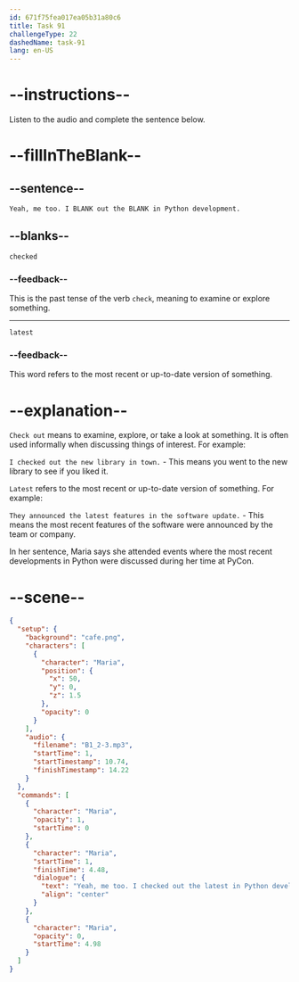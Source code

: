 ```yaml
---
id: 671f75fea017ea05b31a80c6
title: Task 91
challengeType: 22
dashedName: task-91
lang: en-US
---
```


<!-- (Audio) Maria: Yeah, me too. I checked out the latest in Python development. -->

# --instructions--

Listen to the audio and complete the sentence below.

# --fillInTheBlank--

## --sentence--

`Yeah, me too. I BLANK out the BLANK in Python development.`

## --blanks--

`checked`

### --feedback--

This is the past tense of the verb `check`, meaning to examine or explore something.

---

`latest`

### --feedback--

This word refers to the most recent or up-to-date version of something.

# --explanation--

`Check out` means to examine, explore, or take a look at something. It is often used informally when discussing things of interest. For example: 

`I checked out the new library in town.` - This means you went to the new library to see if you liked it. 

`Latest` refers to the most recent or up-to-date version of something. For example: 

`They announced the latest features in the software update.` - This means the most recent features of the software were announced by the team or company.

In her sentence, Maria says she attended events where the most recent developments in Python were discussed during her time at PyCon.

# --scene--

```json
{
  "setup": {
    "background": "cafe.png",
    "characters": [
      {
        "character": "Maria",
        "position": {
          "x": 50,
          "y": 0,
          "z": 1.5
        },
        "opacity": 0
      }
    ],
    "audio": {
      "filename": "B1_2-3.mp3",
      "startTime": 1,
      "startTimestamp": 10.74,
      "finishTimestamp": 14.22
    }
  },
  "commands": [
    {
      "character": "Maria",
      "opacity": 1,
      "startTime": 0
    },
    {
      "character": "Maria",
      "startTime": 1,
      "finishTime": 4.48,
      "dialogue": {
        "text": "Yeah, me too. I checked out the latest in Python development.",
        "align": "center"
      }
    },
    {
      "character": "Maria",
      "opacity": 0,
      "startTime": 4.98
    }
  ]
}
```
